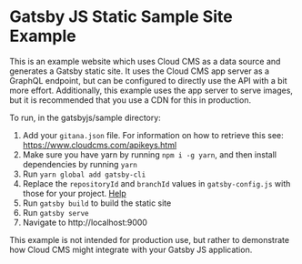 # Gatsby JS Static Sample Site Example

This is an example website which uses Cloud CMS as a data source and generates a Gatsby static site. It uses the Cloud CMS app server as a GraphQL endpoint, but can be configured to directly use the API with a bit more effort. Additionally, this example uses the app server to serve images, but it is recommended that you use a CDN for this in production.

To run, in the gatsbyjs/sample directory:
1. Add your `gitana.json` file. For information on how to retrieve this see: https://www.cloudcms.com/apikeys.html
2. Make sure you have yarn by running `npm i -g yarn`, and then install dependencies by running `yarn`
3. Run `yarn global add gatsby-cli`
4. Replace the `repositoryId` and `branchId` values in `gatsby-config.js` with those for your project. [Help](https://support.cloudcms.com/hc/en-us/articles/360005276393-How-to-find-the-Repository-ID-for-a-Project-)
5. Run `gatsby build` to build the static site
6. Run `gatsby serve`
8. Navigate to http://localhost:9000

This example is not intended for production use, but rather to demonstrate how Cloud CMS might integrate with your Gatsby JS application.
